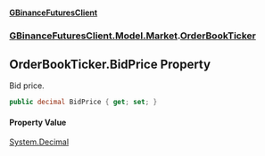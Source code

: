 #### [GBinanceFuturesClient](./index.md 'index')
### [GBinanceFuturesClient.Model.Market](./GBinanceFuturesClient-Model-Market.md 'GBinanceFuturesClient.Model.Market').[OrderBookTicker](./GBinanceFuturesClient-Model-Market-OrderBookTicker.md 'GBinanceFuturesClient.Model.Market.OrderBookTicker')
## OrderBookTicker.BidPrice Property
Bid price.  
```csharp
public decimal BidPrice { get; set; }
```
#### Property Value
[System.Decimal](https://docs.microsoft.com/en-us/dotnet/api/System.Decimal 'System.Decimal')  
